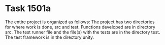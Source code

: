 # Task 1501a
The entire project is organized as follows: 
The project has two directories for where work is done, src and test.
Functions developed are in directory src.
The test runner file and the file(s) with the tests are in the directory test. The test framework is in the directory unity.
 


